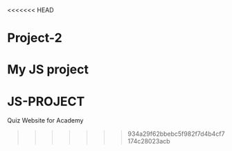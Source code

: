 <<<<<<< HEAD
# Project-2
My JS project
=======
# JS-PROJECT
Quiz Website for Academy
>>>>>>> 934a29f62bbebc5f982f7d4b4cf7174c28023acb
